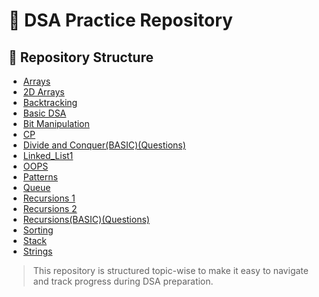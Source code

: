 # 📘 DSA Practice Repository

## 📂 Repository Structure

- [Arrays](./Arrays/)
- [2D Arrays](./2D%20Arrays/)
- [Backtracking](./Backtracking/)
- [Basic DSA](./Basic%20DSA/)
- [Bit Manipulation](./Bit%20Manipulation/)
- [CP](./CP/)
- [Divide and Conquer(BASIC)(Questions)](./Divide%20and%20Conquer(BASIC)(Questions)/)
- [Linked_List1](./Linked_List1/)
- [OOPS](./OOPS/)
- [Patterns](./Patterns/)
- [Queue](./Queue/)
- [Recursions 1](./Recursions%201/)
- [Recursions 2](./Recursions%202/)
- [Recursions(BASIC)(Questions)](./Recursions(BASIC)(Questions)/)
- [Sorting](./Sorting/)
- [Stack](./Stack/)
- [Strings](./Strings/)

> This repository is structured topic-wise to make it easy to navigate and track progress during DSA preparation.
